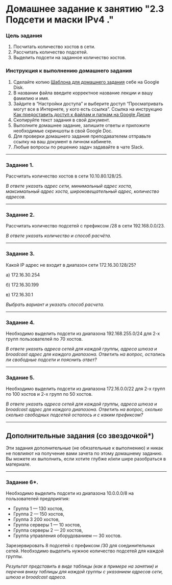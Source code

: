# Домашнее задание к занятию "2.3 Подсети и маски IPv4  ."

### Цель задания

1. Посчитать количество хостов в сети.
2. Рассчитать количество подсетей.
3. Выделить подсети на заданное количество хостов.

### Инструкция к выполнению домашнего задания

1. Сделайте копию [Шаблона для домашнего задания](https://docs.google.com/document/d/1youKpKm_JrC0UzDyUslIZW2E2bIv5OVlm_TQDvH5Pvs/edit) себе на Google Disk.
2. В названии файла введите корректное название лекции и вашу фамилию и имя.
3. Зайдите в “Настройки доступа” и выберите доступ “Просматривать могут все в Интернете, у кого есть ссылка”.
 Ссылка на инструкцию [Как предоставить доступ к файлам и папкам на Google Диске](https://support.google.com/docs/answer/2494822?hl=ru&co=GENIE.Platform%3DDesktop)
5. Скопируйте текст задания в свой документ.
6. Выполните домашнее задание, запишите ответы и приложите необходимые скриншоты в свой Google Doc.
7. Для проверки домашнего задания преподавателем отправьте ссылку на ваш документ в личном кабинете.
8. Любые вопросы по решению задач задавайте в чате Slack.

---

### Задание 1.

Рассчитать количество хостов в сети 10.10.80.128/25. 

*В ответе указать адрес сети, минимальный адрес хоста, максимальный адрес хоста, широковещательный адрес, количество адресов.*

---

### Задание 2.

Рассчитать количество подсетей с префиксом /28 в сети 192.168.0.0/23. 

*В ответе указать количество и способ расчёта.*

---

### Задание 3.

Какой IP адрес не входит в диапазон сети 172.16.30.128/25? 

а) 172.16.30.254

б) 172.16.30.199

в) 172.16.30.1

*Выбрать вариант и указать способ расчета.*

---

### Задание 4.

Необходимо выделить подсети из диапазона 192.168.255.0/24 для 2-х групп пользователей по 70 хостов. 

*В ответе указать адреса сетей для каждой группы, адреса шлюза и broadcast адрес для каждого диапазона. Ответить на вопрос, остались ли свободные подсети и пояснить ответ?*

---

### Задание 5.

Необходимо выделить подсети из диапазона 172.16.0.0/22 для 2-х групп по 100 хостов и 2-х групп по 50 хостов. 

*В ответе указать адреса сетей для каждой группы, адреса шлюза и broadcast адрес для каждого диапазона. Ответить на вопрос, сколько сколько свободных подсетей осталось и с каким префиксом?*

---

## Дополнительные задания (со звездочкой*)

Эти задания дополнительные (не обязательные к выполнению) и никак не повлияют на получение вами зачета по этому домашнему заданию. Вы можете их выполнить, если хотите глубже и/или шире разобраться в материале.

---

### Задание 6*.

Необходимо выделить подсети из диапазона 10.0.0.0/8 на пользователей предприятия: 

- Группа 1 — 130 хостов, 
- Группа 2 — 150 хостов, 
- Группа 3 200 хостов, 
- Группа серверы 1 — 10 хостов, 
- Группа серверы 2 — 20 хостов, 
- Группа управления оборудованием — 30 хостов. 

Зарезервировать 8 подсетей с префиксом /30 для соединительных сетей. Необходимо выделить нужное количество подсетей для каждой группы. 

*Результат представить в виде таблицы (как в примере на занятии) и перечня внизу таблицы для каждой группы с указанием адресов сети, шлюза и broadcast адреса.*
